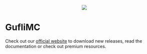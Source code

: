 <p align="center">
  <img src="https://github.com/GufliOfficial/branding/raw/main/logos/gulfi-logo-icon-128x128.png">
</p>

# GufliMC

Check out our [official website](https://guflimc.com) to download new releases, read the documentation or check out premium resources.


